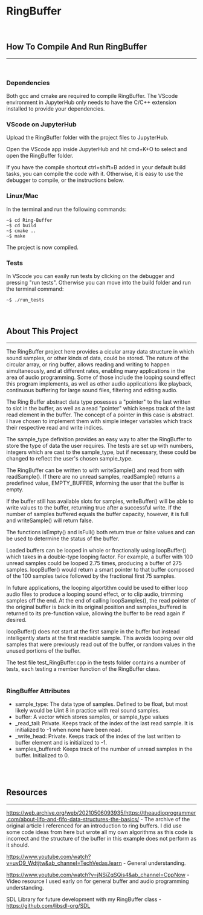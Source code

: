 # RingBuffer
<br>

## How To Compile And Run RingBuffer
---
<br>

### Dependencies
Both gcc and cmake are required to compile RingBuffer.  The VScode environment in JupyterHub only needs to have the C/C++ extension installed to provide your dependencies.


### VScode on JupyterHub
Upload the RingBuffer folder with the project files to JupyterHub.

Open the VScode app inside JupyterHub and hit cmd+K+O to select and open the RingBuffer folder.

If you have the compile shortcut ctrl+shift+B added in your default build tasks, you can compile the code with it.  Otherwise, it is easy to use the debugger to compile, or the instructions below.


### Linux/Mac
In the terminal and run the following commands:

`~$ cd Ring-Buffer` <br>
`~$ cd build` <br>
`~$ cmake ..` <br>
`~$ make` <br>

The project is now compiled.


### Tests
In VScode you can easily run tests by clicking on the debugger and pressing "run tests".  Otherwise you can move into the build folder and run the terminal command:

`~$ ./run_tests` <br>
<br>
<br>

## About This Project
---

The RingBuffer project here provides a cicular array data structure in which sound samples, or other kinds of data, could be stored. The nature of the circular array, or ring buffer, allows reading and writing to happen simultaneously, and at different rates, enabling many applications in the area of audio programming.  Some of those include the looping sound effect this program implements, as well as other audio applications like playback, continuous buffering for large sound files, filtering and editing audio.

The Ring Buffer abstract data type posesses a "pointer" to the last written to slot in the buffer, as well as a read "pointer" which keeps track of the last read element in the buffer.  The concept of a pointer in this case is abstract.  I have chosen to implement them with simple integer variables which track their respective read and write indices.

The sample_type definition provides an easy way to alter the RingBuffer to store the type of data the user requires.  The tests are set up with numbers, integers which are cast to the sample_type, but if necessary, these could be changed to reflect the user's chosen sample_type.

The RingBuffer can be written to with writeSample() and read from with readSample(). If there are no unread samples, readSample() returns a predefined value, EMPTY_BUFFER, informing the user that the buffer is empty.

If the buffer still has available slots for samples, writeBuffer() will be able to write values to the buffer, returning true after a successful write.  If the number of samples buffered equals the buffer capacity, however, it is full and writeSample() will return false.

The functions isEmpty() and isFull() both return true or false values and can be used to determine the status of the buffer.

Loaded buffers can be looped in whole or fractionally using loopBuffer() which takes in a double-type looping factor.  For example, a buffer with 100 unread samples could be looped 2.75 times, producing a buffer of 275 samples.  loopBuffer() would return a smart pointer to that buffer composed of the 100 samples twice followed by the fractional first 75 samples.

In future applications, the looping algortithm could be used to either loop audio files to produce a looping sound effect, or to clip audio, trimming samples off the end.  At the end of calling loopSamples(), the read pointer of the original buffer is back in its original position and samples_buffered is returned to its pre-function value, allowing the buffer to be read again if desired.

loopBuffer() does not start at the first sample in the buffer but instead intelligently starts at the first readable sample.  This avoids looping over old samples that were previously read out of the buffer, or random values in the unused portions of the buffer.

The test file test_RingBuffer.cpp in the tests folder contains a number of tests, each testing a member function of the RingBuffer class.
<br>
<br>


### RingBuffer Attributes
- sample_type: The data type of samples. Defined to be float, but most likely would be Uint 8 in practice with real sound samples.
- buffer: A vector which stores samples, or sample_type values
- _read_tail: Private. Keeps track of the index of the last read sample. It is initialized to -1 when none have been read.
- _write_head: Private. Keeps track of the index of the last written to buffer element and is initialized to -1.
- samples_buffered: Keeps track of the number of unread samples in the buffer. Initialized to 0.
<br>
<br>


## Resources
---
https://web.archive.org/web/20210506093935/https://theaudioprogrammer.com/about-lifo-and-fifo-data-structures-the-basics/ - The archive of the original article I referenced for an introduction to ring buffers.  I did use some code ideas from here but wrote all my own algorithms as this code is incorrect and the structure of the buffer in this example does not perform as it should.

https://www.youtube.com/watch?v=uvD9_Wdtjtw&ab_channel=TechVedas.learn - General understanding.


https://www.youtube.com/watch?v=jNSiZqSQis4&ab_channel=CppNow - Video resource I used early on for general buffer and audio programming understanding.

SDL Library for future development with my RingBuffer class - https://github.com/libsdl-org/SDL

